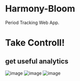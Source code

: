 # Harmony-Bloom
Period Tracking Web App.
# Take Controll!
## get useful analytics
![image](https://github.com/balserDev/Harmony-Bloom/assets/134951579/4a38cf39-dd0f-4066-a4f0-fbb714b51aca)
![image](https://github.com/balserDev/Harmony-Bloom/assets/134951579/7b7fae00-1ff5-471d-83fa-4a91161ee084)
![image](https://github.com/balserDev/Harmony-Bloom/assets/134951579/990c4190-ce66-4fee-bf16-c5981932736d)


